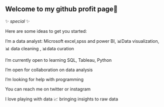 ## Welcome to my github profit page👋

 ✨ _special_ ✨

Here are some ideas to get you started:

I’m a data analyst: Microsoft excel,spss and power BI, 📊Data visualization, 📊 data cleaning , 📊data curation 

I’m currently open to learning SQL, Tableau, Python

I’m open for collaboration on data analysis

I’m looking for help with programming

You can reach me on twitter or instagram

I love playing with data 📈 bringing insights to raw data


